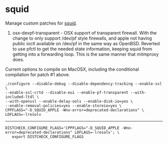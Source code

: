 squid
=====

Manage custom patches for [squid](http://www.squid-cache.org).

 1. osx-devpf-transparent - OSX support of transparent firewall. With the change to only support /dev/pf style firewalls, and    apple not having public ioctl available on /dev/pf in the same way as OpenBSD. Reverted to use pfctl to get the needed      state information, keeping squid from getting into a forwarding loop. This is the same manner that mitmproxy does.
 
Current options to compile on MacOSX, including the conditional compilation for patch #1 above.

```
./configure --disable-debug --disable-dependency-tracking --enable-ssl \
--enable-ssl-crtd --disable-eui --enable-pf-transparent --with-included-ltdl \
--with-openssl --enable-delay-ools --enable-disk-io=yes \
--enable-removal-policies=yes --enable-storeio=yes \
CPPFLAGS="-D_SQUID_APPLE -Wno-error=deprecated-declarations" \
LDFLAGS=-lresolv
```


-----------

```
DISTCHECK_CONFIGURE_FLAGS='CPPFLAGS="-D_SQUID_APPLE -Wno-error=deprecated-declarations" LDFLAGS=-lresolv'; \
   export DISTCHECK_CONFIGURE_FLAGS
```
